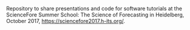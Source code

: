 Repository to share presentations and code for software tutorials at the ScienceFore Summer School: The Science of Forecasting in Heidelberg, October 2017, https://sciencefore2017.h-its.org/.